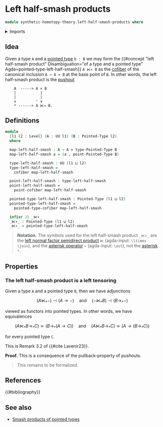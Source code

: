 # Left half-smash products

```agda
module synthetic-homotopy-theory.left-half-smash-products where
```

<details><summary>Imports</summary>

```agda
open import foundation.cartesian-product-types
open import foundation.dependent-pair-types
open import foundation.universe-levels

open import structured-types.pointed-types

open import synthetic-homotopy-theory.cofibers-of-maps
```

</details>

## Idea

Given a type `A` and a [pointed type](structured-types.pointed-types.md) `b : B`
we may form the
{{#concept "left half-smash product" Disambiguation="of a type and a pointed type" Agda=pointed-type-left-half-smash}}
`A ⋉∗ B` as the [cofiber](synthetic-homotopy-theory.cofibers-of-maps.md) of the
canonical inclusion `A → A × B` at the base point of `B`. In other words, the
left half-smash product is the [pushout](synthetic-homotopy-theory.pushouts.md)

```text
    A  -----> A × B
    |           |
    |           |
    ∨         ⌜ ∨
    * ------> A ⋉∗ B.
```

## Definitions

```agda
module _
  {l1 l2 : Level} (A : UU l1) (B : Pointed-Type l2)
  where

  map-left-half-smash : A → A × type-Pointed-Type B
  map-left-half-smash a = (a , point-Pointed-Type B)

  type-left-half-smash : UU (l1 ⊔ l2)
  type-left-half-smash =
    cofiber map-left-half-smash

  point-left-half-smash : type-left-half-smash
  point-left-half-smash =
    point-cofiber map-left-half-smash

  pointed-type-left-half-smash : Pointed-Type (l1 ⊔ l2)
  pointed-type-left-half-smash =
    pointed-type-cofiber map-left-half-smash

  infixr 15 _⋉∗_
  _⋉∗_ : Pointed-Type (l1 ⊔ l2)
  _⋉∗_ = pointed-type-left-half-smash
```

> **Notation.** The symbols used for the left half-smash product `_⋉∗_` are the
> [left normal factor semidirect product](https://codepoints.net/U+22c9) `⋉`
> (agda-input: `\ltimes` `\join`), and the
> [asterisk operator](https://codepoints.net/U+2217) `∗` (agda-input: `\ast`),
> not the [asterisk](https://codepoints.net/U+002A) `*`.

## Properties

### The left half-smash product is a left tensoring

Given a type `A` and a pointed type `B`, then we have adjunctions

$$
  (A ⋉_* -) ⊣ (A → -) \quad\text{and}\quad (- ⋉_* B) ⊣ (B →_* -)
$$

viewed as functors into pointed types. In other words, we have equivalences

$$
  (A ⋉_* B →_* C) ≃ (B →_* (A → C)) \quad\text{and}\quad (A ⋉_* B →_* C) ≃ (A → (B →_* C))
$$

for every pointed type `C`.

This is Remark 3.2 of {{#cite Lavenir23}}.

**Proof.** This is a consequence of the pullback-property of pushouts.

> This remains to be formalized.

## References

{{#bibliography}}

## See also

- [Smash products of pointed types](synthetic-homotopy-theory.smash-products-of-pointed-types.md)
